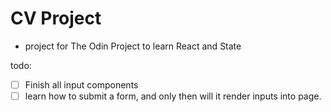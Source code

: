 # CV Project 
- project for The Odin Project to learn React and State

todo:
- [ ] Finish all input components
- [ ] learn how to submit a form, and only then will it render inputs into page.
